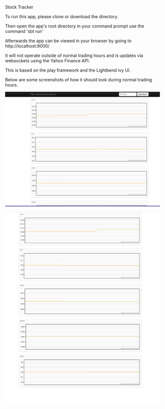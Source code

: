 Stock Tracker

To run this app, please clone or download the directory.

Then open the app's root directory in your command prompt use the command 'sbt run'

Afterwards the app can be viewed in your browser by going to http://localhost:9000/

It will not operate outside of normal trading hours and is updates via websockets using the Yahoo Finance API.

This is based on the play framework and the Lightbend ivy UI.

Below are some screenshots of how it should look during normal trading hours.

![alt text](https://raw.githubusercontent.com/smikhaylov3/Trading/master/screenshot_2.png)

![alt text](https://raw.githubusercontent.com/smikhaylov3/Trading/master/stock_screenshot.png)
